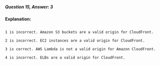 ##### Question 15, Answer: 3


**Explanation:**


```

1 is incorrect. Amazon S3 buckets are a valid origin for CloudFront.

2 is incorrect. EC2 instances are a valid origin for CloudFront.

3 is correct. AWS Lambda is not a valid origin for Amazon CloudFront.

4 is incorrect. ELBs are a valid origin for CloudFront.

```


